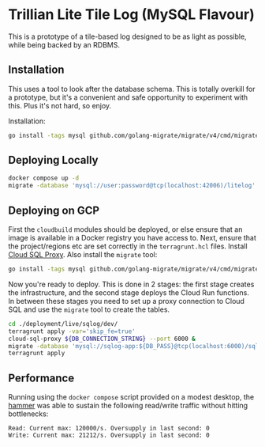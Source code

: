 # Trillian Lite Tile Log (MySQL Flavour)

This is a prototype of a tile-based log designed to be as light as possible, while being backed by an RDBMS.

## Installation

This uses a tool to look after the database schema. This is totally overkill for a prototype, but it's a convenient and safe opportunity to experiment with this. Plus it's not hard, so enjoy.

Installation:

```bash
go install -tags mysql github.com/golang-migrate/migrate/v4/cmd/migrate@v4.17.1
```

## Deploying Locally

```bash
docker compose up -d
migrate -database 'mysql://user:password@tcp(localhost:42006)/litelog' -source file:///`pwd`/storage/tsql/migrations up
```

## Deploying on GCP

First the `cloudbuild` modules should be deployed, or else ensure that an image is available in a Docker registry you have access to.
Next, ensure that the project/regions etc are set correctly in the `terragrunt.hcl` files.
Install [Cloud SQL Proxy](https://github.com/GoogleCloudPlatform/cloud-sql-proxy).
Also install the `migrate` tool:

```bash
go install -tags mysql github.com/golang-migrate/migrate/v4/cmd/migrate@v4.17.1
```

Now you're ready to deploy.
This is done in 2 stages: the first stage creates the infrastructure, and the second stage deploys the Cloud Run functions.
In between these stages you need to set up a proxy connection to Cloud SQL and use the `migrate` tool to create the tables.

```bash
cd ./deployment/live/sqlog/dev/
terragrunt apply -var='skip_fe=true'
cloud-sql-proxy ${DB_CONNECTION_STRING} --port 6000 &
migrate -database 'mysql://sqlog-app:${DB_PASS}@tcp(localhost:6000)/sqlog' -source file:///`pwd`/storage/tsql/migrations up
terragrunt apply
```

## Performance

Running using the `docker compose` script provided on a modest desktop, the [hammer](https://github.com/transparency-dev/serverless-log/tree/main/hammer) was able to sustain the following read/write traffic without hitting bottlenecks:

```
Read: Current max: 120000/s. Oversupply in last second: 0
Write: Current max: 21212/s. Oversupply in last second: 0
```
